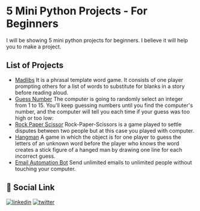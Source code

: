
# 5 Mini Python Projects - For Beginners

I will be showing 5 mini python projects for beginners.
I believe it will help you to make a project.




## List of Projects

 -  [Madlibs](https://github.com/anayatkhan1/Python-Projects/tree/main/Python%20Projects/madlibs) It is a phrasal template word game. It consists of one player prompting others for a list of words to substitute for blanks in a story before reading aloud.
 - [Guess Number](https://github.com/anayatkhan1/Python-Projects/tree/main/Python%20Projects/Guessnumber) The computer is going to randomly select an integer from 1 to 15. You'll keep guessing numbers until you find the computer's number, and the computer will tell you each time if your guess was too high or too low:
 - [Rock Paper Scissor](https://github.com/anayatkhan1/Python-Projects/tree/main/Python%20Projects/Rock%20Paper%20Scissor) Rock-Paper-Scissors is a game played to settle disputes between two people but at this case you played with computer.
 - [Hangman](https://github.com/anayatkhan1/Python-Projects/tree/main/Python%20Projects/Hangman) A game in which the object is for one player to guess the letters of an unknown word before the player who knows the word creates a stick figure of a hanged man by drawing one line for each incorrect guess.
 - [Email Automation Bot](https://github.com/anayatkhan1/Python-Projects/tree/main/Python%20Projects/Email%20Automation%20Bot) Send unlimited emails to unlimited people without touching your computer. 

## 🔗 Social Link
[![linkedin](https://img.shields.io/badge/linkedin-0A66C2?style=for-the-badge&logo=linkedin&logoColor=white)](https://www.linkedin.com/in/anayat-khan-5109571b1/)
[![twitter](https://img.shields.io/badge/twitter-1DA1F2?style=for-the-badge&logo=twitter&logoColor=white)](https://twitter.com/anayatkhan09)

